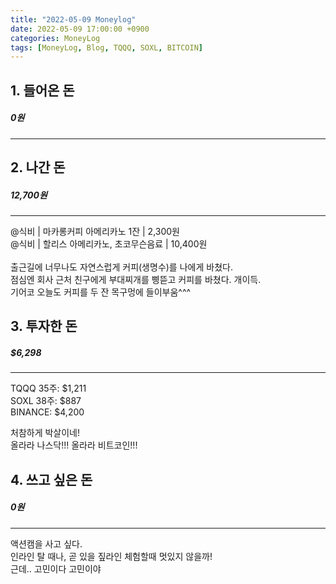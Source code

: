 ```yaml
---
title: "2022-05-09 Moneylog"
date: 2022-05-09 17:00:00 +0900
categories: MoneyLog
tags: [MoneyLog, Blog, TQQQ, SOXL, BITCOIN]
---
```


## 1. 들어온 돈
##### 0원
---
## 2. 나간 돈
##### 12,700원
---
@식비 | 마카롱커피 아메리카노 1잔 | 2,300원<br>
@식비 | 할리스 아메리카노, 초코무슨음료 | 10,400원<br>
<br>
출근길에 너무나도 자연스럽게 커피(생명수)를 나에게 바쳤다.<br>
점심엔 회사 근처 친구에게 부대찌개를 삥뜯고 커피를 바쳤다. 개이득.<br>
기어코 오늘도 커피를 두 잔 목구멍에 들이부움^^^<br>

## 3. 투자한 돈
##### $6,298
---
TQQQ 35주: $1,211<br>
SOXL 38주: $887<br>
BINANCE: $4,200<br>

처참하게 박살이네!<br>
올라라 나스닥!!! 올라라 비트코인!!!<br>

## 4. 쓰고 싶은 돈
##### 0원
---
액션캠을 사고 싶다.<br>
인라인 탈 때나, 곧 있을 짚라인 체험할때 멋있지 않을까!<br>
근데.. 고민이다 고민이야<br>
